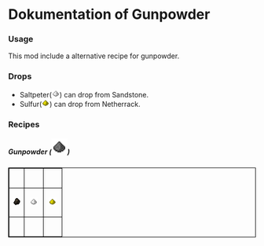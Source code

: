 # Dokumentation of Gunpowder

### Usage

This mod include a alternative recipe for gunpowder.

### Drops

- Saltpeter(![](./../src/main/resources/assets/veganlife/textures/items/saltpeter.png?raw=true)) can drop from Sandstone.
- Sulfur(![](./../src/main/resources/assets/veganlife/textures/items/sulfur.png?raw=true)) can drop from Netherrack.

### Recipes 

##### Gunpowder (![](img/gunpowder.png?raw=true))

<table style="border:1px solid black; border-collapse: collapse;">
    <tr style="border:1px solid black; border-collapse: collapse;">
        <td style="border:1px solid black; border-collapse: collapse;">&nbsp; &nbsp; &nbsp;</td>
        <td style="border:1px solid black; border-collapse: collapse;">&nbsp; &nbsp; &nbsp;</td>
        <td style="border:1px solid black; border-collapse: collapse;">&nbsp; &nbsp; &nbsp;</td>
    </tr>
    <tr style="border:1px solid black; border-collapse: collapse;">
        <td style="border:1px solid black; width:16px; height:16px">&nbsp;<img src="./img/charcoal.png"/>&nbsp;</td>
        <td style="border:1px solid black;">&nbsp;<img src="./../src/main/resources/assets/veganlife/textures/items/saltpeter.png"/>&nbsp;</td>
        <td>&nbsp;<img src="./../src/main/resources/assets/veganlife/textures/items/sulfur.png"/>&nbsp;</td>
    </tr>
    <tr style="border:1px solid black; border-collapse: collapse;">
        <td style="border:1px solid black; border-collapse: collapse;">&nbsp; &nbsp; &nbsp;</td>
        <td style="border:1px solid black; border-collapse: collapse;">&nbsp; &nbsp; &nbsp;</td>
        <td style="border:1px solid black; border-collapse: collapse;">&nbsp; &nbsp; &nbsp;</td>
    </tr>
</table>

